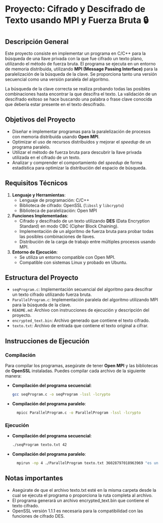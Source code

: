 # Proyecto: Cifrado y Descifrado de Texto usando MPI y Fuerza Bruta 🔒

## Descripción General
Este proyecto consiste en implementar un programa en C/C++ para la búsqueda de una llave privada con la que fue cifrado un texto plano, utilizando el método de fuerza bruta. El programa se ejecuta en un entorno de memoria distribuida, utilizando **MPI (Message Passing Interface)** para la paralelización de la búsqueda de la clave. Se proporciona tanto una versión secuencial como una versión paralela del algoritmo.

La búsqueda de la clave correcta se realiza probando todas las posibles combinaciones hasta encontrar la que descifra el texto. La validación de un descifrado exitoso se hace buscando una palabra o frase clave conocida que debería estar presente en el texto descifrado.

## Objetivos del Proyecto
- Diseñar e implementar programas para la paralelización de procesos con memoria distribuida usando **Open MPI**.
- Optimizar el uso de recursos distribuidos y mejorar el *speedup* de un programa paralelo.
- Utilizar el método de fuerza bruta para descubrir la llave privada utilizada en el cifrado de un texto.
- Analizar y comprender el comportamiento del *speedup* de forma estadística para optimizar la distribución del espacio de búsqueda.

## Requisitos Técnicos
1. **Lenguaje y Herramientas**:
   - Lenguaje de programación: C/C++
   - Biblioteca de cifrado: OpenSSL (`libssl` y `libcrypto`)
   - Biblioteca de paralelización: Open MPI
2. **Funciones Implementadas**:
   - Cifrado y descifrado de un texto utilizando **DES** (Data Encryption Standard) en modo CBC (Cipher Block Chaining).
   - Implementación de un algoritmo de fuerza bruta para probar todas las posibles combinaciones de llaves.
   - Distribución de la carga de trabajo entre múltiples procesos usando MPI.
3. **Entorno de Ejecución**:
   - Se utiliza un entorno compatible con Open MPI.
   - Compatible con sistemas Linux y probado en Ubuntu.

## Estructura del Proyecto
- `seqProgram.c`: Implementación secuencial del algoritmo para descifrar un texto cifrado utilizando fuerza bruta.
- `ParallelProgram.c`: Implementación paralela del algoritmo utilizando MPI para la búsqueda de la clave.
- `README.md`: Archivo con instrucciones de ejecución y descripción del proyecto.
- `encrypted_text.bin`: Archivo generado que contiene el texto cifrado.
- `texto.txt`: Archivo de entrada que contiene el texto original a cifrar.
  
## Instrucciones de Ejecución

### Compilación
Para compilar los programas, asegúrate de tener **Open MPI** y las bibliotecas de **OpenSSL** instaladas. Puedes compilar cada archivo de la siguiente manera:

- **Compilación del programa secuencial**:
  
  ```bash
  gcc seqProgram.c -o seqProgram -lssl -lcrypto

- **Compilación del programa paralelo**:
  ```bash
    mpicc ParallelProgram.c -o ParallelProgram -lssl -lcrypto

### Ejecución

- **Compilación del programa secuencial**:
  
  ```bash
  ./seqProgram texto.txt 42

- **Compilación del programa paralelo**:
  ```bash
    mpirun -np 4 ./ParallelProgram texto.txt 36028797018963969 "es una prueba de"

## Notas importantes
- Asegúrate de que el archivo texto.txt esté en la misma carpeta desde la cual se ejecuta el programa o proporciona la ruta completa al archivo.
- El programa generará un archivo encrypted_text.bin que contiene el texto cifrado.
- OpenSSL versión 1.1.1 es necesaria para la compatibilidad con las funciones de cifrado DES.


